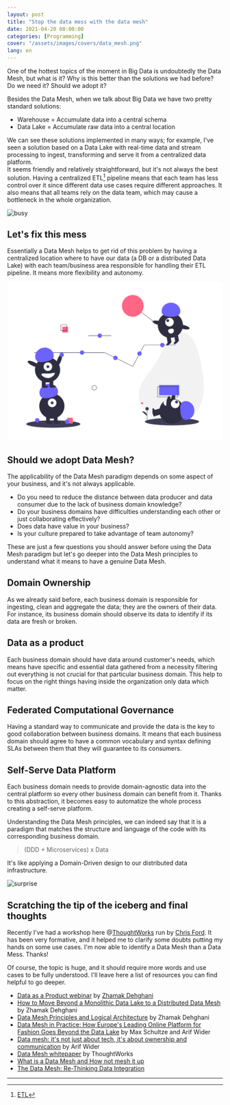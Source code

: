 ```yaml
---
layout: post
title: "Stop the data mess with the data mesh"
date: 2021-04-20 08:00:00
categories: [Programming]
cover: "/assets/images/covers/data_mesh.png"
lang: en
---
```


One of the hottest topics of the moment in Big Data is undoubtedly the Data Mesh, but what is it? Why is this better than the solutions we had before? Do we need it? Should we adopt it?

Besides the Data Mesh, when we talk about Big Data we have two pretty standard solutions:

* Warehouse = Accumulate data into a central schema
* Data Lake = Accumulate raw data into a central location

We can see these solutions implemented in many ways; for example, I've seen a solution based on a Data Lake with real-time data and stream processing to ingest, transforming and serve it from a centralized data platform.   
It seems friendly and relatively straightforward, but it's not always the best solution. Having a centralized ETL[^1] pipeline means that each team has less control over it since different data use cases require different approaches. It also means that all teams rely on the data team, which may cause a bottleneck in the whole organization.

![busy](https://media.giphy.com/media/3DnDRfZe2ubQc/giphy.gif)

## Let's fix this mess

Essentially a Data Mesh helps to get rid of this problem by having a centralized location where to have our data (a DB or a distributed Data Lake) with each team/business area responsible for handling their ETL pipeline. It means more flexibility and autonomy.

![good_team](/assets/images/posts/good_team.png)

## Should we adopt Data Mesh?

The applicability of the Data Mesh paradigm depends on some aspect of your business, and it's not always applicable.

* Do you need to reduce the distance between data producer and data consumer due to the lack of business domain knowledge?
* Do your business domains have difficulties understanding each other or just collaborating effectively?
* Does data have value in your business?
* Is your culture prepared to take advantage of team autonomy?

These are just a few questions you should answer before using the Data Mesh paradigm but let's go deeper into the Data Mesh principles to understand what it means to have a genuine Data Mesh.

## Domain Ownership

As we already said before, each business domain is responsible for ingesting, clean and aggregate the data; they are the owners of their data. For instance, its business domain should observe its data to identify if its data are fresh or broken.

## Data as a product

Each business domain should have data around customer's needs, which means have specific and essential data gathered from a necessity filtering out everything is not crucial for that particular business domain. This help to focus on the right things having inside the organization only data which matter.

## Federated Computational Governance

Having a standard way to communicate and provide the data is the key to good collaboration between business domains. It means that each business domain should agree to have a common vocabulary and syntax defining SLAs between them that they will guarantee to its consumers.

## Self-Serve Data Platform

Each business domain needs to provide domain-agnostic data into the central platform so every other business domain can benefit from it. Thanks to this abstraction, it becomes easy to automatize the whole process creating a self-serve platform.

Understanding the Data Mesh principles, we can indeed say that it is a paradigm that matches the structure and language of the code with its corresponding business domain. 

> (DDD + Microservices) x Data

It's like applying a Domain-Driven design to our distributed data infrastructure.

![surprise](https://media.giphy.com/media/5VKbvrjxpVJCM/source.gif) 

## Scratching the tip of the iceberg and final thoughts

Recently I've had a workshop here @[ThoughtWorks](https://thoughtworks.com) run by [Chris Ford](https://twitter.com/ctford). It has been very formative, and it helped me to clarify some doubts putting my hands on some use cases. I'm now able to identify a Data Mesh than a Data Mess. Thanks!
    
Of course, the topic is huge, and it should require more words and use cases to be fully understood. I'll leave here a list of resources you can find helpful to go deeper.

* [Data as a Product webinar](https://www.thoughtworks.com/webinar/data-as-a-product#recording) by [Zhamak Dehghani](https://twitter.com/zhamakd)
* [How to Move Beyond a Monolithic Data Lake to a Distributed Data Mesh](https://martinfowler.com/articles/data-monolith-to-mesh.html) by Zhamak Dehghani
* [Data Mesh Principles and Logical Architecture](https://martinfowler.com/articles/data-mesh-principles.html) by Zhamak Dehghani
* [Data Mesh in Practice: How Europe's Leading Online Platform for Fashion Goes Beyond the Data Lake](https://databricks.com/session_eu20/data-mesh-in-practice-how-europes-leading-online-platform-for-fashion-goes-beyond-the-data-lake) by Max Schultze and Arif Wider
* [Data mesh: it's not just about tech, it's about ownership and communication](https://www.thoughtworks.com/insights/blog/data-mesh-its-not-about-tech-its-about-ownership-and-communication) by Arif Wider
* [Data Mesh whitepaper](https://www.thoughtworks.com/ebook/data-mesh) by ThoughtWorks
* [What is a Data Mesh and How not mesh it up](https://towardsdatascience.com/what-is-a-data-mesh-and-how-not-to-mesh-it-up-210710bb41e0)
* [The Data Mesh: Re-Thinking Data Integration](https://www.eckerson.com/articles/the-data-mesh-re-thinking-data-integration)

* * *

[^1]: [ETL](https://databricks.com/glossary/etl-pipeline)

